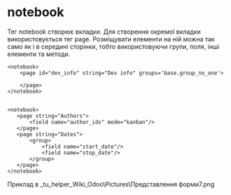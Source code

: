 notebook
===================================================
Тег notebook створює вкладки. Для створення окремої вкладки використовується тег page.
Розміщувати елементи на ній можна так само як і в середині сторінки, тобто використовуючи групи, поля, інші елементи та
методи.

    <notebook>
        <page id="dev_info" string="Dev info" groups='base.group_no_one'>

        </page>
    </notebook>


    <notebook>
       <page string="Authors">
           <field name="author_ids" mode="kanban"/>
       </page>
       <page string="Dates">
           <group>
               <field name="start_date"/>
               <field name="stop_date"/>
           </group>
       </page>
    </notebook>

Приклад в _tu_helper\_Wiki\_Odoo\Pictures\Представлення форми7.png
